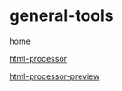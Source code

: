 # general-tools

[home](https://tool-vault.github.io/general-tools/)

[html-processor](https://tool-vault.github.io/general-tools/html-processor.html)

[html-processor-preview](https://tool-vault.github.io/general-tools/html-processor-preview.html)